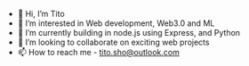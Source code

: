 - 👋 Hi, I’m Tito
- 👀 I’m interested in Web development, Web3.0 and ML
- 🌱 I’m currently building in node.js using Express, and Python
- 💞️ I’m looking to collaborate on exciting web projects
- 📫 How to reach me - tito.sho@outlook.com

<!---
90sHacker/90sHacker is a ✨ special ✨ repository because its `README.md` (this file) appears on your GitHub profile.
You can click the Preview link to take a look at your changes.
--->
